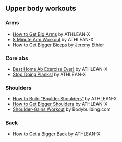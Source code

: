 ## Upper body workouts

### Arms

* [How to Get Big Arms](https://youtu.be/1TP9BKqk_gs) by ATHLEAN-X
* [8 Minute Arm Workout](https://youtu.be/8fvT3sYfzLo) by ATHLEAN-X
* [How to Get Bigger Biceps](https://youtu.be/m3Nsjdx-UY0) by Jeremy Ethier

### Core abs

* [Best Home Ab Exercise Ever!](https://youtu.be/9JjwnkA3XJs) by ATHLEAN-X
* [Stop Doing Planks!](https://youtu.be/jYX5FpYZA7c) by ATHLEAN-X

### Shoulders

* [How to Build “Boulder Shoulders”](https://youtu.be/1DINSG8mVFs) by ATHLEAN-X
* [How to Get Bigger Shoulders](https://youtu.be/YFLqFjY3Q5Y) by ATHLEAN-X
* [Shoulder-Gains Workout](https://youtu.be/6EqI5V8AUp8) by Bodybuilding.com

### Back

* [How to Get a Bigger Back](https://youtu.be/ZqwwV2GIoO0) by ATHLEAN-X
